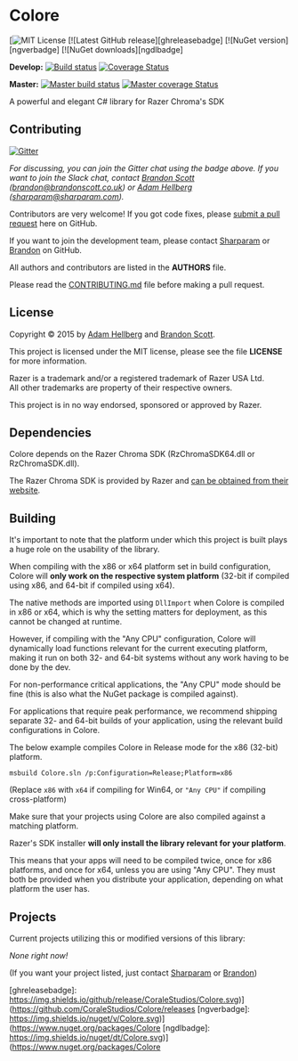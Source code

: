 Colore
======

[![MIT License][licensebadge]
[![Latest GitHub release][ghreleasebadge]
[![NuGet version][ngverbadge]
[![NuGet downloads][ngdlbadge]

**Develop:**
[![Build status][devbuildbadge]][devbuild]
[![Coverage Status][devcoverbadge]][devcover]

**Master:**
[![Master build status][masterbuildbadge]][masterbuild]
[![Master coverage Status][mastercoverbadge]][mastercover]

A powerful and elegant C# library for Razer Chroma's SDK

Contributing
------------

[![Gitter][gitterbadge]][gitter]

*For discussing, you can join the Gitter chat using the badge above. If you want to join the Slack chat, contact [Brandon Scott][bs] ([brandon@brandonscott.co.uk](mailto:brandon@brandonscott.co.uk)) or [Adam Hellberg][sharp] ([sharparam@sharparam.com](mailto:sharparam@sharparam.com)).*

Contributors are very welcome! If you got code fixes, please [submit a pull request][newpull] here on GitHub.

If you want to join the development team, please contact [Sharparam][sharp] or [Brandon][bs] on GitHub.

All authors and contributors are listed in the **AUTHORS** file.

Please read the [CONTRIBUTING.md](CONTRIBUTING.md) file before making a pull request.

License
-------

Copyright &copy; 2015 by [Adam Hellberg][sharp] and [Brandon Scott][bs].

This project is licensed under the MIT license, please see the file **LICENSE** for more information.

Razer is a trademark and/or a registered trademark of Razer USA Ltd.  
All other trademarks are property of their respective owners.

This project is in no way endorsed, sponsored or approved by Razer.

Dependencies
------------

Colore depends on the Razer Chroma SDK (RzChromaSDK64.dll or RzChromaSDK.dll).

The Razer Chroma SDK is provided by Razer and [can be obtained from their website][rzdev].

Building
--------

It's important to note that the platform under which this project is built plays a huge role on the usability of the library.

When compiling with the x86 or x64 platform set in build configuration, Colore will **only work on the respective system platform**
(32-bit if compiled using x86, and 64-bit if compiled using x64).

The native methods are imported using `DllImport` when Colore is compiled in x86 or x64, which is why the setting matters for deployment,
as this cannot be changed at runtime.

However, if compiling with the "Any CPU" configuration, Colore will dynamically load functions relevant for the current executing platform,
making it run on both 32- and 64-bit systems without any work having to be done by the dev.

For non-performance critical applications, the "Any CPU" mode should be fine (this is also what the NuGet package is compiled against).

For applications that require peak performance, we recommend shipping separate 32- and 64-bit builds of your application, using the relevant build configurations in Colore.

The below example compiles Colore in Release mode for the x86 (32-bit) platform.

```
msbuild Colore.sln /p:Configuration=Release;Platform=x86
```

(Replace `x86` with `x64` if compiling for Win64, or `"Any CPU"` if compiling cross-platform)

Make sure that your projects using Colore are also compiled against a matching platform.

Razer's SDK installer **will only install the library relevant for your platform**.

This means that your apps will need to be compiled twice, once for x86 platforms, and once for x64, unless you are using "Any CPU".
They must both be provided when you distribute your application, depending on what platform the user has.

Projects
--------

Current projects utilizing this or modified versions of this library:

*None right now!*

(If you want your project listed, just contact [Sharparam][sharp] or [Brandon][bs])

[newpull]: ../../pull/new/develop
[sharp]: https://github.com/Sharparam
[contrib]: ../../wiki/Contributing
[bs]: https://github.com/brandonscott
[rzdev]: http://developer.razerzone.com/chroma

[license]: http://opensource.org/licenses/MIT
[licensebadge]: https://img.shields.io/badge/license-MIT-blue.svg
[ghreleasebadge]: https://img.shields.io/github/release/CoraleStudios/Colore.svg)](https://github.com/CoraleStudios/Colore/releases
[ngverbadge]: https://img.shields.io/nuget/v/Colore.svg)](https://www.nuget.org/packages/Colore
[ngdlbadge]: https://img.shields.io/nuget/dt/Colore.svg)](https://www.nuget.org/packages/Colore

[devbuild]: http://tc.sharpblade.net/viewType.html?buildTypeId=colore_mainbuild
[devbuildbadge]: https://img.shields.io/teamcity/http/tc.sharpblade.net/s/colore_mainbuild.svg?style=flat
[devcover]: https://coveralls.io/r/CoraleStudios/Colore?branch=develop
[devcoverbadge]: https://coveralls.io/repos/CoraleStudios/Colore/badge.svg?branch=develop

[masterbuild]: http://tc.sharpblade.net/viewType.html?buildTypeId=colore_releasebuild
[masterbuildbadge]: https://img.shields.io/teamcity/http/tc.sharpblade.net/s/colore_releasebuild.svg?style=flat
[mastercover]: https://coveralls.io/r/CoraleStudios/Colore?branch=master
[mastercoverbadge]: https://coveralls.io/repos/CoraleStudios/Colore/badge.svg?branch=master

[gitter]: https://gitter.im/CoraleStudios/Colore?utm_source=badge&utm_medium=badge&utm_campaign=pr-badge
[gitterbadge]: https://badges.gitter.im/Join%20Chat.svg
